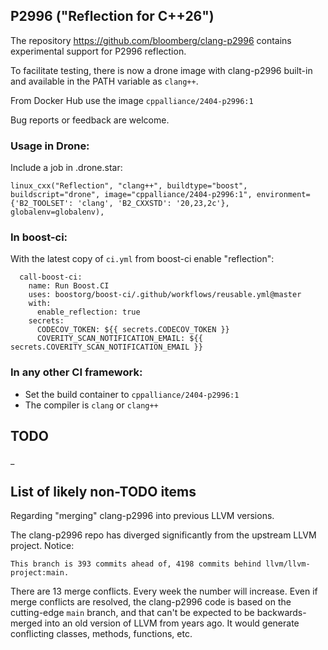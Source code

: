 
## P2996 ("Reflection for C++26")

The repository https://github.com/bloomberg/clang-p2996 contains experimental support for P2996 reflection.  

To facilitate testing, there is now a drone image with clang-p2996 built-in and available in the PATH variable as `clang++`.

From Docker Hub use the image `cppalliance/2404-p2996:1`

Bug reports or feedback are welcome.  

### Usage in Drone:  

Include a job in .drone.star:  

```
linux_cxx("Reflection", "clang++", buildtype="boost", buildscript="drone", image="cppalliance/2404-p2996:1", environment={'B2_TOOLSET': 'clang', 'B2_CXXSTD': '20,23,2c'}, globalenv=globalenv),
```

### In boost-ci:  

With the latest copy of `ci.yml` from boost-ci enable "reflection":  

```
  call-boost-ci:
    name: Run Boost.CI
    uses: boostorg/boost-ci/.github/workflows/reusable.yml@master
    with:
      enable_reflection: true
    secrets:
      CODECOV_TOKEN: ${{ secrets.CODECOV_TOKEN }}
      COVERITY_SCAN_NOTIFICATION_EMAIL: ${{ secrets.COVERITY_SCAN_NOTIFICATION_EMAIL }}
```

### In any other CI framework:  

- Set the build container to `cppalliance/2404-p2996:1`  
- The compiler is `clang` or `clang++`

## TODO

_  

## List of likely non-TODO items   

Regarding "merging" clang-p2996 into previous LLVM versions.

The clang-p2996 repo has diverged significantly from the upstream LLVM project. Notice:  

```
This branch is 393 commits ahead of, 4198 commits behind llvm/llvm-project:main.
```

There are 13 merge conflicts. Every week the number will increase. Even if merge conflicts are resolved, the clang-p2996 code is based on the cutting-edge `main` branch, and that can't be expected to be backwards-merged into an old version of LLVM from years ago. It would generate conflicting classes, methods, functions, etc. 

